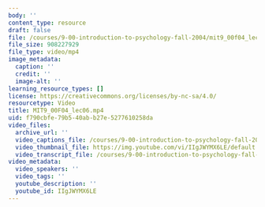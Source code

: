 ```yaml
---
body: ''
content_type: resource
draft: false
file: /courses/9-00-introduction-to-psychology-fall-2004/mit9_00f04_lec06_360p_16_9.mp4
file_size: 908227929
file_type: video/mp4
image_metadata:
  caption: ''
  credit: ''
  image-alt: ''
learning_resource_types: []
license: https://creativecommons.org/licenses/by-nc-sa/4.0/
resourcetype: Video
title: MIT9_00F04_lec06.mp4
uid: f790cbfe-79b5-40ab-b27e-5277610258da
video_files:
  archive_url: ''
  video_captions_file: /courses/9-00-introduction-to-psychology-fall-2004/1ypoD7M_RVgoDiTVoehrEGDmQC1YNWZgU_transcript.webvtt
  video_thumbnail_file: https://img.youtube.com/vi/IIgJWYMX6LE/default.jpg
  video_transcript_file: /courses/9-00-introduction-to-psychology-fall-2004/1ypoD7M_RVgoDiTVoehrEGDmQC1YNWZgU_transcript.pdf
video_metadata:
  video_speakers: ''
  video_tags: ''
  youtube_description: ''
  youtube_id: IIgJWYMX6LE
---
```

